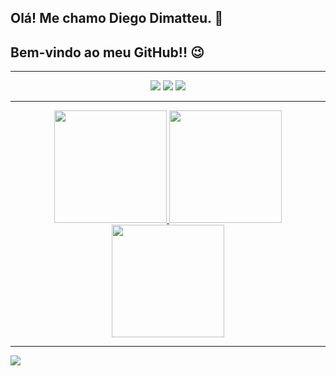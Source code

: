 ## Olá! Me chamo Diego Dimatteu. 👋
## Bem-vindo ao meu GitHub!! 😉

<hr>

<div align="center"> 
    <a href="https://www.linkedin.com/in/diego-dimatteu-657b90199/" target="_blank"><img src="https://img.shields.io/badge/-LinkedIn-%230077B5?style=for-the-badge&logo=linkedin&logoColor=white" target="_blank"></a>
    <a href = "https://mailto:diegodimatteu@gmail.com"><img src="https://img.shields.io/badge/Gmail-D14836?style=for-the-badge&logo=gmail&logoColor=white" target="_blank"></a>
    <a href="https://discord.gg/Dimatteu#3170" target="_blank"><img src="https://img.shields.io/badge/Discord-7289DA?style=for-the-badge&logo=discord&logoColor=white" target="_blank"></a>  
</div><hr>

<div align="center">
    <a href="https://github.com/DiegoDimatteu">
    <img height="180em" src="https://github-readme-stats.vercel.app/api?username=DiegoDimatteu&show_icons=true&theme=tokyonight&include_all_commits=true&count_private=true"/>
    <img height="180em" src="https://github-readme-stats.vercel.app/api/top-langs/?username=DiegoDimatteu&layout=compact&langs_count=7&theme=tokyonight"/>
</div>

<div align="center">
    <img height="180em" src="https://github-readme-streak-stats.herokuapp.com/?user=DiegoDimatteu&theme=tokyonight"/>
</div><hr>

<div>
  <img src="https://badges.pufler.dev/commits/yearly/DiegoDimatteu"/>
</div>